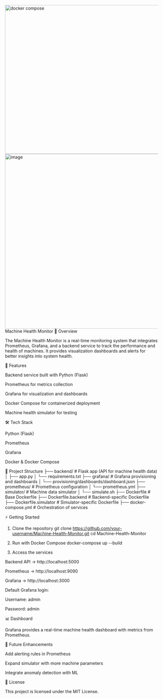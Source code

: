 <img width="818" height="490" alt="docker compose " src="https://github.com/user-attachments/assets/099806a1-8a62-48c4-8ff7-490c2a9ef521" />
<img width="1038" height="575" alt="image" src="https://github.com/user-attachments/assets/3a1f74e9-e1d6-4a34-9460-2d181ca86921" />
Machine Health Monitor
📌 Overview

The Machine Health Monitor is a real-time monitoring system that integrates Prometheus, Grafana, and a backend service to track the performance and health of machines. It provides visualization dashboards and alerts for better insights into system health.

🚀 Features

Backend service built with Python (Flask)

Prometheus for metrics collection

Grafana for visualization and dashboards

Docker Compose for containerized deployment

Machine health simulator for testing

🛠️ Tech Stack

Python (Flask)

Prometheus

Grafana

Docker & Docker Compose

📂 Project Structure
├── backend/                 # Flask app (API for machine health data)
│   ├── app.py
│   └── requirements.txt
├── grafana/                 # Grafana provisioning and dashboards
│   └── provisioning/dashboards/dashboard.json
├── prometheus/              # Prometheus configuration
│   └── prometheus.yml
├── simulator/               # Machine data simulator
│   └── simulate.sh
├── Dockerfile               # Base Dockerfile
├── Dockerfile.backend       # Backend-specific Dockerfile
├── Dockerfile.simulator     # Simulator-specific Dockerfile
├── docker-compose.yml       # Orchestration of services

⚡ Getting Started
1. Clone the repository
git clone https://github.com/your-username/Machine-Health-Monitor.git
cd Machine-Health-Monitor

2. Run with Docker Compose
docker-compose up --build

3. Access the services

Backend API → http://localhost:5000

Prometheus → http://localhost:9090

Grafana → http://localhost:3000

Default Grafana login:

Username: admin

Password: admin

📊 Dashboard

Grafana provides a real-time machine health dashboard with metrics from Prometheus.

🔮 Future Enhancements

Add alerting rules in Prometheus

Expand simulator with more machine parameters

Integrate anomaly detection with ML

📜 License

This project is licensed under the MIT License.
